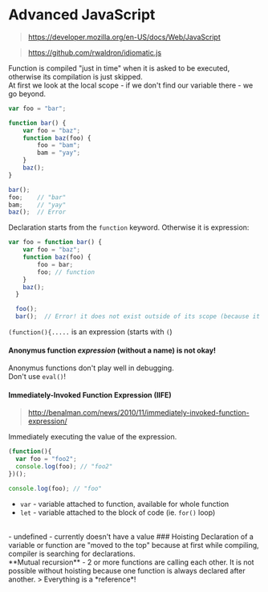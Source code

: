 # Advanced JavaScript
> https://developer.mozilla.org/en-US/docs/Web/JavaScript

> https://github.com/rwaldron/idiomatic.js

Function is compiled "just in time" when it is asked to be executed, otherwise its compilation is just skipped. <br>
At first we look at the local scope - if we don't find our variable there - we go beyond.

```javascript
var foo = "bar";

function bar() {
    var foo = "baz";
    function baz(foo) {
        foo = "bam";
        bam = "yay";
    }
    baz();
}

bar();
foo;    // "bar"
bam;    // "yay"
baz();  // Error
```

Declaration starts from the ```function``` keyword. Otherwise it is expression:
```javascript
var foo = function bar() {
    var foo = "baz";
    function baz(foo) {
        foo = bar;
        foo; // function
    }
    baz();
  }

  foo();
  bar();  // Error! it does not exist outside of its scope (because it was expression, not declaration)
```
```(function(){.....``` is an expression (starts with ```(```)

#### Anonymus function *expression* (without a name) is not okay!
Anonymus functions don't play well in debugging. <br>
Don't use ```eval()```!

#### Immediately-Invoked Function Expression (IIFE)

> http://benalman.com/news/2010/11/immediately-invoked-function-expression/

Immediately executing the value of the expression.
```javascript
(function(){
  var foo = "foo2";
  console.log(foo); // "foo2"
})();

console.log(foo); // "foo"
```
- ```var``` - variable attached to function, available for whole function
- ```let``` - variable attached to the block of code (ie. ```for()``` loop)
<br>
- undefined - currently doesn't have a value
### Hoisting
Declaration of a variable or function are "moved to the top" because at first while compiling, compiler is searching for declarations. <br>
**Mutual recursion** - 2 or more functions are calling each other. It is not possible without hoisting because one function is always declared after another.
> Everything is a *reference*!




